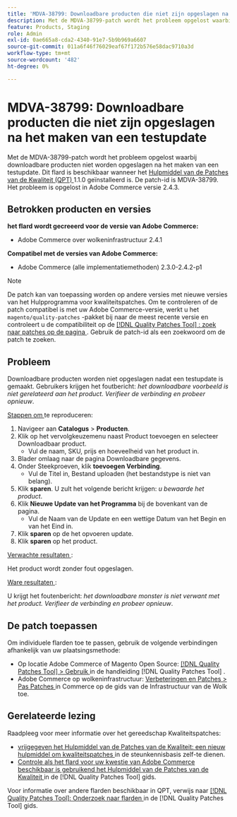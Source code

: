 ```yaml
---
title: 'MDVA-38799: Downloadbare producten die niet zijn opgeslagen na het maken van een testupdate'
description: Met de MDVA-38799-patch wordt het probleem opgelost waarbij downloadbare producten niet worden opgeslagen na het maken van een testupdate. Deze patch is beschikbaar wanneer [Quality Patches Tool (QPT)] (https://experienceleague.adobe.com/en/docs/commerce-operations/tools/quality-patches-tool/quality-patches-tool-to-self-serve-quality-patches) 1.1.0 is geïnstalleerd. De patch-id is MDVA-38799. Het probleem is opgelost in Adobe Commerce versie 2.4.3.
feature: Products, Staging
role: Admin
exl-id: 0ae665a8-cda2-4340-91e7-5b9b969a6607
source-git-commit: 011a6f46f76029eaf67f172b576e58dac9710a3d
workflow-type: tm+mt
source-wordcount: '482'
ht-degree: 0%

---
```


# MDVA-38799: Downloadbare producten die niet zijn opgeslagen na het maken van een testupdate

Met de MDVA-38799-patch wordt het probleem opgelost waarbij downloadbare producten niet worden opgeslagen na het maken van een testupdate. Dit flard is beschikbaar wanneer het [ Hulpmiddel van de Patches van de Kwaliteit (QPT) ](https://experienceleague.adobe.com/en/docs/commerce-operations/tools/quality-patches-tool/quality-patches-tool-to-self-serve-quality-patches) 1.1.0 geïnstalleerd is. De patch-id is MDVA-38799. Het probleem is opgelost in Adobe Commerce versie 2.4.3.

## Betrokken producten en versies

**het flard wordt gecreeerd voor de versie van Adobe Commerce:**

* Adobe Commerce over wolkeninfrastructuur 2.4.1

**Compatibel met de versies van Adobe Commerce:**

* Adobe Commerce (alle implementatiemethoden) 2.3.0-2.4.2-p1

>[!NOTE]
>
>De patch kan van toepassing worden op andere versies met nieuwe versies van het Hulpprogramma voor kwaliteitspatches. Om te controleren of de patch compatibel is met uw Adobe Commerce-versie, werkt u het `magento/quality-patches` -pakket bij naar de meest recente versie en controleert u de compatibiliteit op de [[!DNL Quality Patches Tool] : zoek naar patches op de pagina ](https://experienceleague.adobe.com/en/docs/commerce-operations/tools/quality-patches-tool/quality-patches-tool-to-self-serve-quality-patches) . Gebruik de patch-id als een zoekwoord om de patch te zoeken.

## Probleem

Downloadbare producten worden niet opgeslagen nadat een testupdate is gemaakt. Gebruikers krijgen het foutbericht: *het downloadbare voorbeeld is niet gerelateerd aan het product. Verifieer de verbinding en probeer opnieuw*.

<u> Stappen om </u> te reproduceren:

1. Navigeer aan **Catalogus** > **Producten**.
1. Klik op het vervolgkeuzemenu naast Product toevoegen en selecteer Downloadbaar product.
   * Vul de naam, SKU, prijs en hoeveelheid van het product in.
1. Blader omlaag naar de pagina Downloadbare gegevens.
1. Onder Steekproeven, klik **toevoegen Verbinding**.
   * Vul de Titel in, Bestand uploaden (het bestandstype is niet van belang).
1. Klik **sparen**. U zult het volgende bericht krijgen: *u bewaarde het product*.
1. Klik **Nieuwe Update van het Programma** bij de bovenkant van de pagina.
   * Vul de Naam van de Update en een wettige Datum van het Begin en van het Eind in.
1. Klik **sparen** op de het opvoeren update.
1. Klik **sparen** op het product.

<u> Verwachte resultaten </u>:

Het product wordt zonder fout opgeslagen.

<u> Ware resultaten </u>:

U krijgt het foutenbericht: *het downloadbare monster is niet verwant met het product. Verifieer de verbinding en probeer opnieuw*.

## De patch toepassen

Om individuele flarden toe te passen, gebruik de volgende verbindingen afhankelijk van uw plaatsingsmethode:

* Op locatie Adobe Commerce of Magento Open Source: [[!DNL Quality Patches Tool] > Gebruik ](/help/tools/quality-patches-tool/usage.md) in de handleiding [!DNL Quality Patches Tool] .
* Adobe Commerce op wolkeninfrastructuur: [ Verbeteringen en Patches > Pas Patches ](https://experienceleague.adobe.com/docs/commerce-cloud-service/user-guide/develop/upgrade/apply-patches.html) in Commerce op de gids van de Infrastructuur van de Wolk toe.

## Gerelateerde lezing

Raadpleeg voor meer informatie over het gereedschap Kwaliteitspatches:

* [ vrijgegeven het Hulpmiddel van de Patches van de Kwaliteit: een nieuw hulpmiddel om kwaliteitspatches ](https://experienceleague.adobe.com/en/docs/commerce-operations/tools/quality-patches-tool/quality-patches-tool-to-self-serve-quality-patches) in de steunkennisbasis zelf-te dienen.
* [ Controle als het flard voor uw kwestie van Adobe Commerce beschikbaar is gebruikend het Hulpmiddel van de Patches van de Kwaliteit ](/help/tools/quality-patches-tool/patches-available-in-qpt/check-patch-for-magento-issue-with-magento-quality-patches.md) in de [!DNL Quality Patches Tool] gids.

Voor informatie over andere flarden beschikbaar in QPT, verwijs naar [[!DNL Quality Patches Tool]: Onderzoek naar flarden ](https://experienceleague.adobe.com/tools/commerce-quality-patches/index.html) in de [!DNL Quality Patches Tool] gids.
